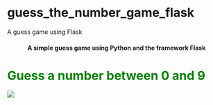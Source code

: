 # guess_the_number_game_flask
A guess game using Flask

<h4 align="center">A simple guess game using Python and the framework Flask </h4>

<h1 style='color:green'>Guess a number between 0 and 9</h1><img src='https://media.giphy.com/media/3o7aCSPqXE5C6T8tBC/giphy.gif''>
